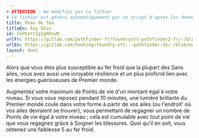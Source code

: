 ```yaml
---
# ATTENTION : Ne modifiez pas ce fichier
# Ce fichier est généré automatiquement par un script d'après les données du module Foundry VTT officiel et de sa traduction
title: Peau de fée
titleEn: Fey Skin
id: hSHteYr1g1gKHcwM
urlFr: https://gitlab.com/pathfinder-fr/foundryvtt-pathfinder2-fr/-/blob/master/data/feats/hSHteYr1g1gKHcwM.htm
urlEn: https://gitlab.com/hooking/foundry-vtt---pathfinder-2e/-/blob/master/packs/data/feats.db/fey-skin.json
layout: dons
---
```

Alors que vous êtes plus susceptible au fer froid que la plupart des Sans ailes, vous avez aussi une icroyable résilience et un plus profond lien avec les énergies guérisseuses de Premier monde.

Augmentez votre maximum de Points de vie d'un montant égal à votre niveau. Si vous vous reposez pendant 10 minutes, une lumière brillante du Premier monde coule dans votre forme à partir de vos ailes (ou l'endroit' où vos ailes devraient se trouver), vous permettant de regagner un nombre de Points de vie égal à votre niveau ; cela est cumulable avec tout point de vie que vous regagnez grâce à Soigner les blessures. Quoi qu'il en soit, vous obtenez une faiblesse 5 au fer froid.
